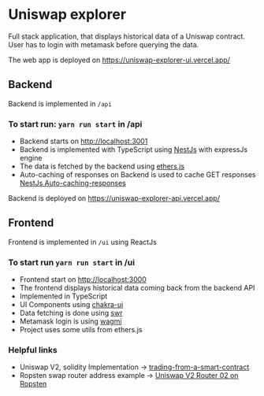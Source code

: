 # Uniswap explorer

Full stack application, that displays historical data of a Uniswap contract.
User has to login with metamask before querying the data.

The web app is deployed on https://uniswap-explorer-ui.vercel.app/

## Backend

Backend is implemented in `/api`

### To start run: `yarn run start` in /api

- Backend starts on [http://localhost:3001](http://localhost:3001)
- Backend is implemented with TypeScript using [NestJs](https://nestjs.com/) with expressJs engine
- The data is fetched by the backend using [ethers.js](https://docs.ethers.io/v5/single-page/)
- Auto-caching of responses on Backend is used to cache GET responses [NestJs Auto-caching-responses](https://docs.nestjs.com/techniques/caching#auto-caching-responses)

Backend is deployed on https://uniswap-explorer-api.vercel.app/

## Frontend

Frontend is implemented in `/ui` using ReactJs

### To start run `yarn run start` in /ui

- Frontend start on [http://localhost:3000](http://localhost:3000)
- The frontend displays historical data coming back from the backend API
- Implemented in TypeScript
- UI Components using [chakra-ui](https://chakra-ui.com/)
- Data fetching is done using [swr](https://swr.vercel.app/)
- Metamask login is using [wagmi](https://wagmi.sh/)
- Project uses some utils from ethers.js

### Helpful links

- Uniswap V2, solidity Implementation → [trading-from-a-smart-contract](https://docs.uniswap.org/protocol/V2/guides/smart-contract-integration/trading-from-a-smart-contract)
- Ropsten swap router address example → [Uniswap V2 Router 02 on Ropsten](https://ropsten.etherscan.io/address/0x7a250d5630B4cF539739dF2C5dAcb4c659F2488D)
